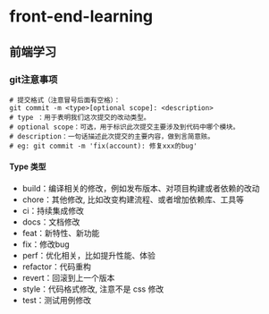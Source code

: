 # front-end-learning
## 前端学习

### git注意事项

```git
# 提交格式（注意冒号后面有空格）：
git commit -m <type>[optional scope]: <description>
# type ：用于表明我们这次提交的改动类型。
# optional scope：可选，用于标识此次提交主要涉及到代码中哪个模块。
# description：一句话描述此次提交的主要内容，做到言简意赅。
# eg: git commit -m 'fix(account): 修复xxx的bug'
```

#### Type 类型

- build：编译相关的修改，例如发布版本、对项目构建或者依赖的改动
- chore：其他修改, 比如改变构建流程、或者增加依赖库、工具等
- ci：持续集成修改
- docs：文档修改
- feat：新特性、新功能
- fix：修改bug
- perf：优化相关，比如提升性能、体验
- refactor：代码重构
- revert：回滚到上一个版本
- style：代码格式修改, 注意不是 css 修改
- test：测试用例修改
